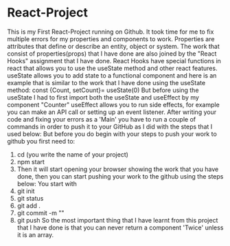 # React-Project
This is my First React-Project running on Github.
It took time for me to fix multiple errors for my properties and components to work.
Properties are attributes that define or describe an entity, object or system. The work that consist of properties(props) that I have done are also joined by the "React Hooks" assignment that I have done. React Hooks have special functions in react that allows you to use the useState method and other react features.
useState allows you to add state to a functional component and here is an example that is similar to the work that I have done using  the useState method:
 const {Count, setCount}= useState(0)
 But before using the useState I had to first import both the useState and useEffect by my component "Counter"
 useEffect allows you to run side effects, for example you can make an API call or setting up an event listener.
 After writing your code and fixing your errors as a 'Main' you have to run a couple of commands in order to push it to your GitHub as I did with the steps that I used below:
 But before you do begin with your steps to push your work to github you first need to:
 1. cd (you write the name of your project)
 2. npm start
 3. Then it will start opening your browser showing the work that you have done, then you can start pushing your work to the github using the steps below:
 You start with 
 1. git init
 2. git status
 3. git add .
 4. git commit -m ""
 5. git push
 So the most important thing that I have learnt from this project that I have done is that you can never return a component 'Twice' unless it is an array.